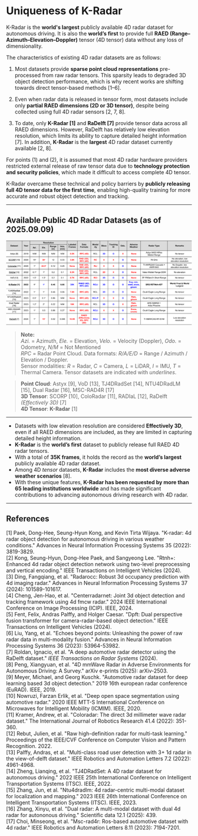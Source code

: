 # Uniqueness of K-Radar  
K-Radar is the **world's largest** publicly available 4D radar dataset for autonomous driving. It is also the **world’s first** to provide full **RAED (Range–Azimuth–Elevation–Doppler)** tensor (4D tensor) data without any loss of dimensionality. 


The characteristics of existing 4D radar datasets are as follows:     


1. Most datasets provide **sparse point cloud representations** pre-processed from raw radar tensors. This sparsity leads to degraded 3D object detection performance, which is why recent works are shifting towards direct tensor-based methods [1–6].   

2. Even when radar data is released in tensor form, most datasets include only **partial RAED dimensions (2D or 3D tensor)**, despite being collected using full 4D radar sensors [2, 7, 8].    

3. To date, only **K-Radar [1]** and **RaDelft [7]** provide tensor data across all RAED dimensions. However, RaDelft has relatively low elevation resolution, which limits its ability to capture detailed height information [7]. In addition, **K-Radar** is the **largest** 4D radar dataset currently available [2, 8].   



For points (1) and (2), it is assumed that most 4D radar hardware providers restricted external release of raw tensor data due to **technology protection and security policies**, which made it difficult to access complete 4D tensor.   

K-Radar overcame these technical and policy barriers by **publicly releasing full 4D tensor data for the first time**, enabling high-quality training for more accurate and robust object detection and tracking.    

---

## Available Public 4D Radar Datasets (as of 2025.09.09)

![K-Radar Table Comparison](./imgs/Comparsion_4D_radar_table.png)
> **Note:**  
> *Azi.* = Azimuth, *Ele.* = Elevation, *Velo.* = Velocity (Doppler), *Odo.* = Odometry, *N/M* = Not Mentioned  
> *RPC* = Radar Point Cloud. Data formats: *R/A/E/D* = Range / Azimuth / Elevation / Doppler.  
> Sensor modalities: *R* = Radar, *C* = Camera, *L* = LiDAR, *I* = IMU, *T* = Thermal Camera.
> Tensor datasets are indicated with _underlines_.
 
> **Point Cloud**: Astyx [9], VoD [13], TJ4DRadSet [14], NTU4DRadLM [15], Dual Radar [16], MSC-RAD4R [17]    
> **3D Tensor**: SCORP [10], ColoRadar [11], RADIaL [12], RaDelft *(Effectively 3D)* [7]    
> **4D Tensor**: **K-Radar** [1]    
 
---
- Datasets with low elevation resolution are considered **Effectively 3D**, even if all RAED dimensions are included, as they are limited in capturing detailed height information.   
- **K-Radar** is the **world’s first** dataset to publicly release full RAED 4D radar tensors.   
- With a total of **35K frames**, it holds the record as the **world’s largest** publicly available 4D radar dataset.   
- Among 4D _tensor_ datasets, **K-Radar** includes the **most diverse adverse weather scenarios** [8].     
- With these unique features, **K-Radar has been requested by more than 65 leading institutions worldwide** and has made significant contributions to advancing autonomous driving research with 4D radar.    

---

## References
[1] Paek, Dong-Hee, Seung-Hyun Kong, and Kevin Tirta Wijaya. "K-radar: 4d radar object detection for autonomous driving in various weather conditions." Advances in Neural Information Processing Systems 35 (2022): 3819-3829.   
[2] Kong, Seung-Hyun, Dong-Hee Paek, and Sangyeong Lee. "Rtnh+: Enhanced 4d radar object detection network using two-level preprocessing and vertical encoding." IEEE Transactions on Intelligent Vehicles (2024).   
[3] Ding, Fangqiang, et al. "Radarocc: Robust 3d occupancy prediction with 4d imaging radar." Advances in Neural Information Processing Systems 37 (2024): 101589-101617.   
[4] Cheng, Jen-Hao, et al. "Centerradarnet: Joint 3d object detection and tracking framework using 4d fmcw radar." 2024 IEEE International Conference on Image Processing (ICIP). IEEE, 2024.   
[5] Fent, Felix, Andras Palffy, and Holger Caesar. "Dpft: Dual perspective fusion transformer for camera-radar-based object detection." IEEE Transactions on Intelligent Vehicles (2024).   
[6] Liu, Yang, et al. "Echoes beyond points: Unleashing the power of raw radar data in multi-modality fusion." Advances in Neural Information Processing Systems 36 (2023): 53964-53982.   
[7] Roldan, Ignacio, et al. "A deep automotive radar detector using the RaDelft dataset." *IEEE Transactions on Radar Systems* (2024).      
[8] Peng, Xiangyuan, et al. "4D mmWave Radar in Adverse Environments for Autonomous Driving: A Survey." arXiv e-prints (2025): arXiv-2503.   
[9] Meyer, Michael, and Georg Kuschk. "Automotive radar dataset for deep learning based 3d object detection." 2019 16th european radar conference (EuRAD). IEEE, 2019.   
[10] Nowruzi, Farzan Erlik, et al. "Deep open space segmentation using automotive radar." 2020 IEEE MTT-S International Conference on Microwaves for Intelligent Mobility (ICMIM). IEEE, 2020.   
[11] Kramer, Andrew, et al. "Coloradar: The direct 3d millimeter wave radar dataset." The International Journal of Robotics Research 41.4 (2022): 351-360.   
[12] Rebut, Julien, et al. "Raw high-definition radar for multi-task learning." Proceedings of the IEEE/CVF Conference on Computer Vision and Pattern Recognition. 2022.   
[13] Palffy, Andras, et al. "Multi-class road user detection with 3+ 1d radar in the view-of-delft dataset." IEEE Robotics and Automation Letters 7.2 (2022): 4961-4968.   
[14] Zheng, Lianqing, et al. "TJ4DRadSet: A 4D radar dataset for autonomous driving." 2022 IEEE 25th International Conference on Intelligent Transportation Systems (ITSC). IEEE, 2022.   
[15] Zhang, Jun, et al. "Ntu4dradlm: 4d radar-centric multi-modal dataset for localization and mapping." 2023 IEEE 26th International Conference on Intelligent Transportation Systems (ITSC). IEEE, 2023.   
[16] Zhang, Xinyu, et al. "Dual radar: A multi-modal dataset with dual 4d radar for autononous driving." Scientific data 12.1 (2025): 439.   
[17] Choi, Minseong, et al. "Msc-rad4r: Ros-based automotive dataset with 4d radar." IEEE Robotics and Automation Letters 8.11 (2023): 7194-7201.
